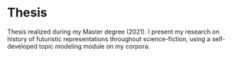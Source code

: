# Thesis
Thesis realized during my Master degree (2021). I present my research on history of futuristic representations throughout science-fiction, using a self-developed topic modeling module on my corpora. 
